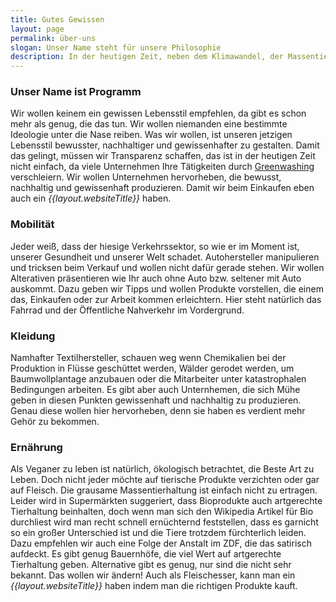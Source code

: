 ```yaml
---
title: Gutes Gewissen
layout: page
permalink: über-uns
slogan: Unser Name steht für unsere Philosophie 
description: In der heutigen Zeit, neben dem Klimawandel, der Massentierhaltung, der Verschmutzung unserer Erde, den durch den Verkehrskollaps überfüllten Städten und vielen weitern gewissenslosen Tätigkeiten der Menschheit, haben wir es uns zur Aufgabe gemacht, einen Weg zu finden, zumindest mit einem gutem Gewissen, in dieser Welt zu leben!
---
```


### Unser Name ist Programm

Wir wollen keinem ein gewissen Lebensstil empfehlen, da gibt es schon mehr als genug, die das tun. Wir wollen niemanden eine bestimmte Ideologie unter die Nase reiben. Was wir wollen, ist unseren jetzigen Lebensstil bewusster, nachhaltiger und gewissenhafter zu gestalten. Damit das gelingt, müssen wir Transparenz schaffen, das ist in der heutigen Zeit nicht einfach, da viele Unternehmen Ihre Tätigkeiten durch [Greenwashing](https://de.wikipedia.org/wiki/Greenwashing) verschleiern. Wir wollen Unternehmen hervorheben, die bewusst, nachhaltig und gewissenhaft produzieren. Damit wir beim Einkaufen eben auch ein _{{layout.websiteTitle}}_ haben.

### Mobilität

Jeder weiß, dass der hiesige Verkehrssektor, so wie er im Moment ist, unserer Gesundheit und unserer Welt schadet. Autohersteller manipulieren und tricksen beim Verkauf und wollen nicht dafür gerade stehen. Wir wollen Alterativen präsentieren wie Ihr auch ohne Auto bzw. seltener mit Auto auskommt. Dazu geben wir Tipps und wollen Produkte vorstellen, die einem das, Einkaufen oder zur Arbeit kommen erleichtern. Hier steht natürlich das Fahrrad und der Öffentliche Nahverkehr im Vordergrund.

### Kleidung

Namhafter Textilhersteller, schauen weg wenn Chemikalien bei der Produktion in Flüsse geschüttet werden, Wälder gerodet werden, um Baumwollplantage anzubauen oder die Mitarbeiter unter katastrophalen Bedingungen arbeiten. Es gibt aber auch Unternhemen, die sich Mühe geben in diesen Punkten gewissenhaft und nachhaltig zu produzieren. Genau diese wollen hier hervorheben, denn sie haben es verdient mehr Gehör zu bekommen.

### Ernährung

Als Veganer zu leben ist natürlich, ökologisch betrachtet, die Beste Art zu Leben. Doch nicht jeder möchte auf tierische Produkte verzichten oder gar auf Fleisch. Die grausame Massentierhaltung ist einfach nicht zu ertragen. Leider wird in Supermärkten suggeriert, dass Bioprodukte auch artgerechte Tierhaltung beinhalten, doch wenn man sich den Wikipedia Artikel für Bio durchliest wird man recht schnell ernüchternd feststellen, dass es garnicht so ein großer Unterschied ist und die Tiere trotzdem fürchterlich leiden. Dazu empfehlen wir auch eine Folge der Anstalt im ZDF, die das satirisch aufdeckt. Es gibt genug Bauernhöfe, die viel Wert auf artgerechte Tierhaltung geben. Alternative gibt es genug, nur sind die nicht sehr bekannt. Das wollen wir ändern! Auch als Fleischesser, kann man ein _{{layout.websiteTitle}}_ haben indem man die richtigen Produkte kauft.
